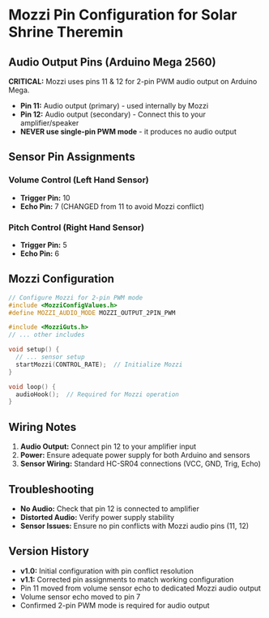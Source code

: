 # Mozzi Pin Configuration for Solar Shrine Theremin

## Audio Output Pins (Arduino Mega 2560)

**CRITICAL:** Mozzi uses pins 11 & 12 for 2-pin PWM audio output on Arduino Mega.
- **Pin 11:** Audio output (primary) - used internally by Mozzi
- **Pin 12:** Audio output (secondary) - Connect this to your amplifier/speaker
- **NEVER use single-pin PWM mode** - it produces no audio output

## Sensor Pin Assignments

### Volume Control (Left Hand Sensor)
- **Trigger Pin:** 10
- **Echo Pin:** 7 (CHANGED from 11 to avoid Mozzi conflict)

### Pitch Control (Right Hand Sensor)
- **Trigger Pin:** 5
- **Echo Pin:** 6

## Mozzi Configuration

```cpp
// Configure Mozzi for 2-pin PWM mode
#include <MozziConfigValues.h>
#define MOZZI_AUDIO_MODE MOZZI_OUTPUT_2PIN_PWM

#include <MozziGuts.h>
// ... other includes

void setup() {
  // ... sensor setup
  startMozzi(CONTROL_RATE);  // Initialize Mozzi
}

void loop() {
  audioHook();  // Required for Mozzi operation
}
```

## Wiring Notes

1. **Audio Output:** Connect pin 12 to your amplifier input
2. **Power:** Ensure adequate power supply for both Arduino and sensors
3. **Sensor Wiring:** Standard HC-SR04 connections (VCC, GND, Trig, Echo)

## Troubleshooting

- **No Audio:** Check that pin 12 is connected to amplifier
- **Distorted Audio:** Verify power supply stability
- **Sensor Issues:** Ensure no pin conflicts with Mozzi audio pins (11, 12)

## Version History

- **v1.0:** Initial configuration with pin conflict resolution
- **v1.1:** Corrected pin assignments to match working configuration
- Pin 11 moved from volume sensor echo to dedicated Mozzi audio output
- Volume sensor echo moved to pin 7
- Confirmed 2-pin PWM mode is required for audio output